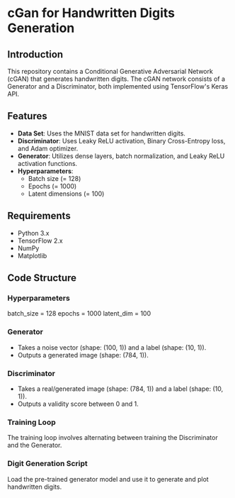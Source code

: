# cGan for Handwritten Digits Generation

## Introduction

This repository contains a Conditional Generative Adversarial Network (cGAN) that generates handwritten digits. The cGAN network consists of a Generator and a Discriminator, both implemented using TensorFlow's Keras API.

## Features

- **Data Set**: Uses the MNIST data set for handwritten digits.
- **Discriminator**: Uses Leaky ReLU activation, Binary Cross-Entropy loss, and Adam optimizer.
- **Generator**: Utilizes dense layers, batch normalization, and Leaky ReLU activation functions.
- **Hyperparameters**:
  - Batch size \(= 128\)
  - Epochs \(= 1000\)
  - Latent dimensions \(= 100\)

## Requirements

- Python 3.x
- TensorFlow 2.x
- NumPy
- Matplotlib

## Code Structure

### Hyperparameters

batch_size = 128
epochs = 1000
latent_dim = 100

### Generator

- Takes a noise vector (shape: \(100, 1\)) and a label (shape: \(10, 1\)).
- Outputs a generated image (shape: \(784, 1\)).

### Discriminator

- Takes a real/generated image (shape: \(784, 1\)) and a label (shape: \(10, 1\)).
- Outputs a validity score between 0 and 1.

### Training Loop

The training loop involves alternating between training the Discriminator and the Generator.

### Digit Generation Script

Load the pre-trained generator model and use it to generate and plot handwritten digits.

